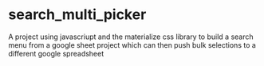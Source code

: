 # search_multi_picker
A project using javascriupt and the materialize css library to build a search menu from a google sheet project which can then push bulk selections to a different google spreadsheet 
